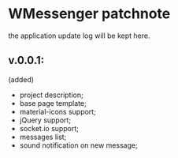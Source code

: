 # WMessenger patchnote
the application update log will be kept here.


## v.0.0.1:
(added)
- project description;
- base page template;
- material-icons support;
- jQuery support;
- socket.io support;
- messages list;
- sound notification on new message;